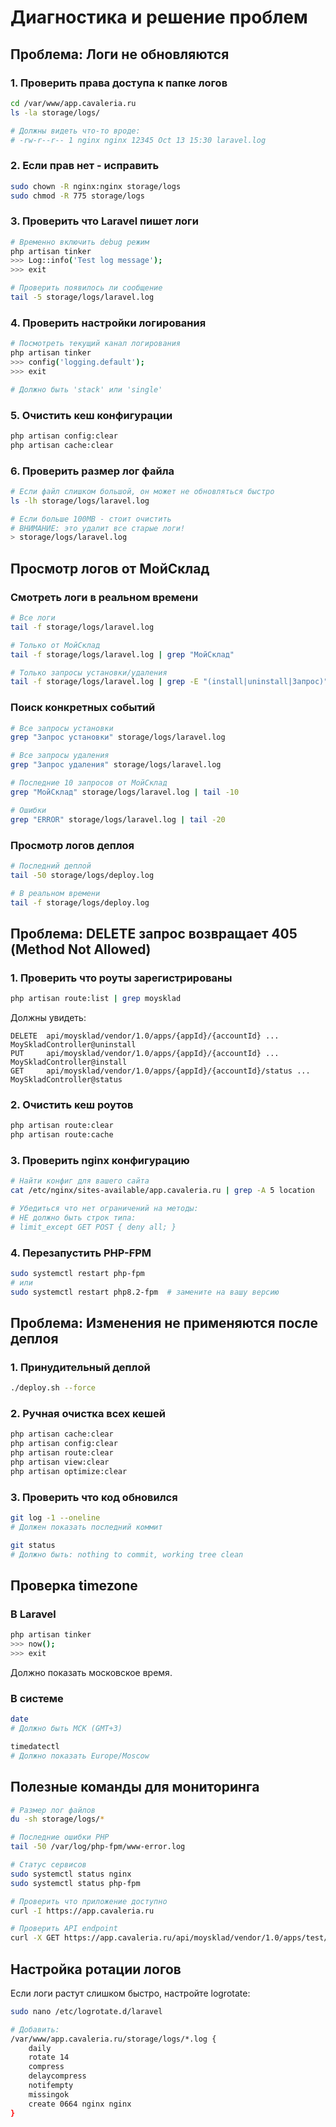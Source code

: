 # Диагностика и решение проблем

## Проблема: Логи не обновляются

### 1. Проверить права доступа к папке логов

```bash
cd /var/www/app.cavaleria.ru
ls -la storage/logs/

# Должны видеть что-то вроде:
# -rw-r--r-- 1 nginx nginx 12345 Oct 13 15:30 laravel.log
```

### 2. Если прав нет - исправить

```bash
sudo chown -R nginx:nginx storage/logs
sudo chmod -R 775 storage/logs
```

### 3. Проверить что Laravel пишет логи

```bash
# Временно включить debug режим
php artisan tinker
>>> Log::info('Test log message');
>>> exit

# Проверить появилось ли сообщение
tail -5 storage/logs/laravel.log
```

### 4. Проверить настройки логирования

```bash
# Посмотреть текущий канал логирования
php artisan tinker
>>> config('logging.default');
>>> exit

# Должно быть 'stack' или 'single'
```

### 5. Очистить кеш конфигурации

```bash
php artisan config:clear
php artisan cache:clear
```

### 6. Проверить размер лог файла

```bash
# Если файл слишком большой, он может не обновляться быстро
ls -lh storage/logs/laravel.log

# Если больше 100MB - стоит очистить
# ВНИМАНИЕ: это удалит все старые логи!
> storage/logs/laravel.log
```

## Просмотр логов от МойСклад

### Смотреть логи в реальном времени

```bash
# Все логи
tail -f storage/logs/laravel.log

# Только от МойСклад
tail -f storage/logs/laravel.log | grep "МойСклад"

# Только запросы установки/удаления
tail -f storage/logs/laravel.log | grep -E "(install|uninstall|Запрос)"
```

### Поиск конкретных событий

```bash
# Все запросы установки
grep "Запрос установки" storage/logs/laravel.log

# Все запросы удаления
grep "Запрос удаления" storage/logs/laravel.log

# Последние 10 запросов от МойСклад
grep "МойСклад" storage/logs/laravel.log | tail -10

# Ошибки
grep "ERROR" storage/logs/laravel.log | tail -20
```

### Просмотр логов деплоя

```bash
# Последний деплой
tail -50 storage/logs/deploy.log

# В реальном времени
tail -f storage/logs/deploy.log
```

## Проблема: DELETE запрос возвращает 405 (Method Not Allowed)

### 1. Проверить что роуты зарегистрированы

```bash
php artisan route:list | grep moysklad
```

Должны увидеть:
```
DELETE  api/moysklad/vendor/1.0/apps/{appId}/{accountId} ... MoySkladController@uninstall
PUT     api/moysklad/vendor/1.0/apps/{appId}/{accountId} ... MoySkladController@install
GET     api/moysklad/vendor/1.0/apps/{appId}/{accountId}/status ... MoySkladController@status
```

### 2. Очистить кеш роутов

```bash
php artisan route:clear
php artisan route:cache
```

### 3. Проверить nginx конфигурацию

```bash
# Найти конфиг для вашего сайта
cat /etc/nginx/sites-available/app.cavaleria.ru | grep -A 5 location

# Убедиться что нет ограничений на методы:
# НЕ должно быть строк типа:
# limit_except GET POST { deny all; }
```

### 4. Перезапустить PHP-FPM

```bash
sudo systemctl restart php-fpm
# или
sudo systemctl restart php8.2-fpm  # замените на вашу версию
```

## Проблема: Изменения не применяются после деплоя

### 1. Принудительный деплой

```bash
./deploy.sh --force
```

### 2. Ручная очистка всех кешей

```bash
php artisan cache:clear
php artisan config:clear
php artisan route:clear
php artisan view:clear
php artisan optimize:clear
```

### 3. Проверить что код обновился

```bash
git log -1 --oneline
# Должен показать последний коммит

git status
# Должно быть: nothing to commit, working tree clean
```

## Проверка timezone

### В Laravel

```bash
php artisan tinker
>>> now();
>>> exit
```

Должно показать московское время.

### В системе

```bash
date
# Должно быть МСК (GMT+3)

timedatectl
# Должно показать Europe/Moscow
```

## Полезные команды для мониторинга

```bash
# Размер лог файлов
du -sh storage/logs/*

# Последние ошибки PHP
tail -50 /var/log/php-fpm/www-error.log

# Статус сервисов
sudo systemctl status nginx
sudo systemctl status php-fpm

# Проверить что приложение доступно
curl -I https://app.cavaleria.ru

# Проверить API endpoint
curl -X GET https://app.cavaleria.ru/api/moysklad/vendor/1.0/apps/test/test/status
```

## Настройка ротации логов

Если логи растут слишком быстро, настройте logrotate:

```bash
sudo nano /etc/logrotate.d/laravel

# Добавить:
/var/www/app.cavaleria.ru/storage/logs/*.log {
    daily
    rotate 14
    compress
    delaycompress
    notifempty
    missingok
    create 0664 nginx nginx
}
```
